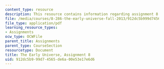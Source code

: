 ```yaml
---
content_type: resource
description: This resource contains information regarding assignment 8.
file: /media/courses/8-286-the-early-universe-fall-2013/912dc5b999d74565de6a00e53e17e6d6_MIT8_286F13_ps8.pdf
file_type: application/pdf
learning_resource_types:
- Assignments
ocw_type: OCWFile
parent_title: Assignments
parent_type: CourseSection
resourcetype: Document
title: The Early Universe, Assignment 8
uid: 912dc5b9-99d7-4565-de6a-00e53e17e6d6
---
```

